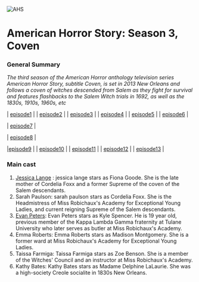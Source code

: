 
![AHS](https://github.com/user-attachments/assets/f263aa45-d945-4ac0-86d6-a29e0ba0c70f)
# American Horror Story: Season 3, Coven



 ### General Summary
  
  *The third season of the American Horror anthology television series American Horror Story, subtitle Coven, is set in 2013 New Orleans and follows a coven of witches descended from Salem as they fight for survival and features flashbacks to the Salem Witch trials in 1692, as well as the 1830s, 1910s, 1960s, etc*

| [episode1](episode1.md) |      | [episode2](episode2.md) |      |  [episode3](episode3.md)  |     |  [episode4](episode4.md)  |     | [episode5](episode5.md)  |    | [episode6](episode6.md) |      

| [episode7](episode7.md) |      

 | [episode8](episode8.md) |     




 |[episode9](episode9.md) |          | [episode10](episode10.md) |         | [episode11](episode11.md) |         | [episode12](episode12.md) |           | [episode13](episode13.md) |


### Main cast
1. [Jessica Lange](Jessica.md) : jessica lange stars as Fiona Goode. She is the late mother of Cordelia Foxx and a former Supreme of the coven of the Salem descendants. 
2. Sarah Paulson: sarah paulson stars as Cordelia Foxx. She is the Headmistress of Miss Robichaux's Academy for Exceptional Young Ladies, and current reigning Supreme of the Salem descendants. 
3. [Evan Peters](Evan.md): Evan Peters stars as Kyle Spencer. He is 19 year old, previous member of the Kappa Lambda Gamma fraternity at Tulane University who later serves as butler at Miss Robichaux's Academy. 
4. Emma Roberts: Emma Roberts stars as Madison Montgomery. She is a former ward at Miss Robichaux's Academy for Exceptional Young Ladies. 
5. Taissa Farmiga: Taissa Farmiga stars as Zoe Benson. She is a member of the Witches' Council and an instructor at Miss Robichaux's Academy. 
6. Kathy Bates: Kathy Bates stars as Madame Delphine LaLaurie. She was a high-society Creole socialite in 1830s New Orleans.



 
